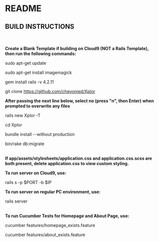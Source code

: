# README

## BUILD INSTRUCTIONS
<br/><br/>
**Create a Blank Template if building on Cloud9 (NOT a Rails Template), then run the following commands:**

sudo apt-get update

sudo apt-get install imagemagick

gem install rails -v 4.2.11

git clone https://github.com/chevonied/Xplor

**After passing the next line below, select no (press "n", then Enter) when prompted to overwrite any files**

rails new Xplor -T

cd Xplor

bundle install --without production

bin/rake db:migrate
<br/><br/>

**If app/assets/stylesheets/application.css and application.css.scss are both present, delete application.css to view custom styling.**

**To run server on Cloud9, use:**

rails s -p $PORT -b $IP

**To run server on regular PC environment, use:**

rails server
<br/><br/>

**To run Cucumber Tests for Homepage and About Page, use:**

cucumber features/homepage_exists.feature

cucumber features/about_exists.feature